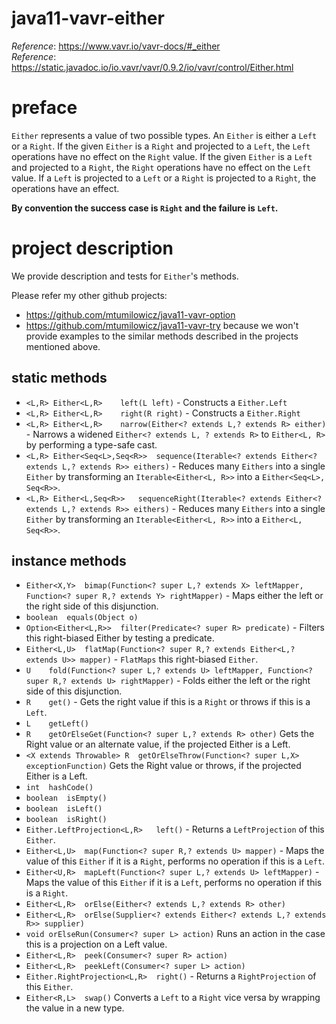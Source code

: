 # java11-vavr-either

_Reference_: https://www.vavr.io/vavr-docs/#_either  
_Reference_: https://static.javadoc.io/io.vavr/vavr/0.9.2/io/vavr/control/Either.html  

# preface
`Either` represents a value of two possible types. An 
`Either` is either a `Left` or a `Right`. If the given 
`Either` is a `Right` and projected to a `Left`, the `Left` 
operations have no effect on the `Right` value. If the 
given `Either` is a `Left` and projected to a `Right`, the 
`Right` operations have no effect on the `Left` value. If 
a `Left` is projected to a `Left` or a `Right` is projected 
to a `Right`, the operations have an effect.

**By convention the success case is `Right` and the 
failure is `Left`.**

# project description
We provide description and tests for `Either`'s methods.

Please refer my other github projects: 
* https://github.com/mtumilowicz/java11-vavr-option 
* https://github.com/mtumilowicz/java11-vavr-try
because we won't provide examples to the similar 
methods described in the projects mentioned above.

## static methods
* `<L,R> Either<L,R>	left(L left)` - 
Constructs a `Either.Left`
* `<L,R> Either<L,R>	right(R right)` - 
Constructs a `Either.Right`
* `<L,R> Either<L,R>	narrow(Either<? extends L,? extends R> either)` - 
Narrows a widened `Either<? extends L, ? extends R>` to 
`Either<L, R>` by performing a type-safe cast.
* `<L,R> Either<Seq<L>,Seq<R>>	sequence(Iterable<? extends Either<? extends L,? extends R>> eithers)` - 
Reduces many `Eithers` into a single `Either` by 
transforming an `Iterable<Either<L, R>>` into a 
`Either<Seq<L>, Seq<R>>`.
* `<L,R> Either<L,Seq<R>>	sequenceRight(Iterable<? extends Either<? extends L,? extends R>> eithers)` - 
Reduces many `Eithers` into a single `Either` by 
transforming an `Iterable<Either<L, R>>` into a 
`Either<L, Seq<R>>`.

## instance methods
* `Either<X,Y>	bimap(Function<? super L,? extends X> leftMapper,
     Function<? super R,? extends Y> rightMapper)` - 
Maps either the left or the right side of this disjunction.
* `boolean	equals(Object o)`
* `Option<Either<L,R>>	filter(Predicate<? super R> predicate)` - 
Filters this right-biased Either by testing a predicate.
* `Either<L,U>	flatMap(Function<? super R,? extends Either<L,? extends U>> mapper)` - 
`FlatMaps` this right-biased `Either`.
* `U	fold(Function<? super L,? extends U> leftMapper,
    Function<? super R,? extends U> rightMapper)` - 
Folds either the left or the right side of this disjunction.
* `R	get()` - 
Gets the right value if this is a 
`Right` or throws if this is a `Left`.
* `L	getLeft()`
* `R	getOrElseGet(Function<? super L,? extends R> other)`
Gets the Right value or an alternate value, 
if the projected Either is a Left.
* `<X extends Throwable> R	getOrElseThrow(Function<? super L,X> exceptionFunction)`
Gets the Right value or throws, if the projected Either is a Left.
* `int	hashCode()`
* `boolean	isEmpty()`
* `boolean	isLeft()`
* `boolean	isRight()`
* `Either.LeftProjection<L,R>	left()` - 
Returns a `LeftProjection` of this `Either`.
* `Either<L,U>	map(Function<? super R,? extends U> mapper)` - 
Maps the value of this `Either` if it is a `Right`, 
performs no operation if this is a `Left`.
* `Either<U,R>	mapLeft(Function<? super L,? extends U> leftMapper)` - 
Maps the value of this `Either` if it is a `Left`, 
performs no operation if this is a `Right`.
* `Either<L,R>	orElse(Either<? extends L,? extends R> other)` 
* `Either<L,R>	orElse(Supplier<? extends Either<? extends L,? extends R>> supplier)` 
* `void	orElseRun(Consumer<? super L> action)`
Runs an action in the case this is a projection on a Left value.
* `Either<L,R>	peek(Consumer<? super R> action)`
* `Either<L,R>	peekLeft(Consumer<? super L> action)` 
* `Either.RightProjection<L,R>	right()` - 
Returns a `RightProjection` of this `Either`.
* `Either<R,L>	swap()`
Converts a `Left` to a `Right` vice versa by wrapping the 
value in a new type.